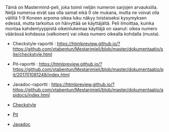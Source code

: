 
Tämä on Mastermind-peli, joka toimii neljän numeron sarjojen arvauksilla. Neljä numeroa eivät saa olla samat eikä 0 ole mukana, mutta ne voivat olla väliltä 1-9  Koneen arpoma oikea luku näkyy toistaiseksi kysymyksen edessä, mutta tarkoitus on häivyttää se käyttäjältä. Peli ilmoittaa, kuinka montaa kahdentyyppistä oikeinlukemaa käyttäjä on saanut: oikea numero väärässä kohdassa (valkoinen) vai oikea numero oikealla kohdalla (musta). 

- Checkstyle-raportti : https://htmlpreview.github.io/?https://github.com/xtabentun/Mestarimieli/blob/master/dokumentaatio/site/checkstyle.html

- Pit-raportti : https://htmlpreview.github.io/?https://github.com/xtabentun/Mestarimieli/blob/master/dokumentaatio/pit/201701081248/index.html 

- Javadoc-raportti : https://htmlpreview.github.io/?https://github.com/xtabentun/Mestarimieli/blob/master/dokumentaatio/apidocs/index.html

- <a href="https://htmlpreview.github.io/?https://github.com/xtabentun/Mestarimieli/blob/master/dokumentaatio/site/checkstyle.html
" title="Title">
Checkstyle</a> 

- <a href="https://htmlpreview.github.io/?https://github.com/xtabentun/Mestarimieli/blob/master/dokumentaatio/pit/201701081248/index.html
" title="Title">
Pit</a> 

- <a href="https://htmlpreview.github.io/?https://github.com/xtabentun/Mestarimieli/blob/master/dokumentaatio/apidocs/index.html
" title="Title">
Javadoc</a> 
